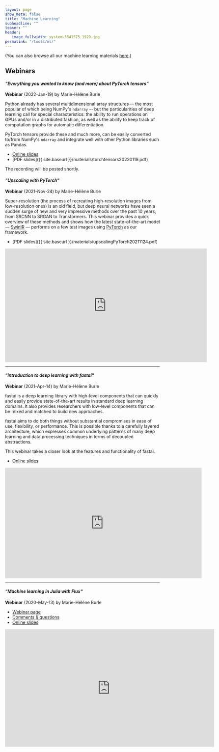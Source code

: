 ```yaml
---
layout: page
show_meta: false
title: "Machine Learning"
subheadline: ""
teaser: ""
header:
   image_fullwidth: system-3541575_1920.jpg
permalink: "/tools/ml/"
---
```


(You can also browse all our machine learning materials <a href="https://westgrid-ml.netlify.app/" target="_blank">here</a>.)

## Webinars

<a name="pytorch-tensors"></a>
#### *"Everything you wanted to know (and more) about PyTorch tensors"*

**Webinar** (2022-Jan-19) by Marie-Hélène Burle

Python already has several multidimensional array structures -- the most popular of which being NumPy's `ndarray` -- but the
particularities of deep learning call for special characteristics: the ability to run operations on GPUs and/or in a
distributed fashion, as well as the ability to keep track of computation graphs for automatic differentiation.

PyTorch tensors provide these and much more, can be easily converted to/from NumPy's `ndarray` and integrate well with
other Python libraries such as Pandas.

* [Online slides](https://westgrid-slides.netlify.app/torchtensors_webinar)
* [PDF slides]({{ site.baseurl }}/materials/torchtensors20220119.pdf)

The recording will be posted shortly.
<!-- <div class="flex-video"> -->
<!-- </div> -->

#### *"Upscaling with PyTorch"*

**Webinar** (2021-Nov-24) by Marie-Hélène Burle

Super-resolution (the process of recreating high-resolution images from low-resolution ones) is an old field, but deep
neural networks have seen a sudden surge of new and very impressive methods over the past 10 years, from SRCNN to SRGAN
to Transformers. This webinar provides a quick overview of these methods and shows how the latest state-of-the-art model
— [SwinIR](https://github.com/jingyunliang/swinir) — performs on a few test images using [PyTorch](https://pytorch.org)
as our framework.

* [PDF slides]({{ site.baseurl }}/materials/upscalingPyTorch20211124.pdf)

<div class="flex-video">
	<iframe width="657" height="370" src="https://www.youtube.com/embed/vtuSFQ_0u0M" title="YouTube video player"
	frameborder="0" allow="accelerometer; autoplay; clipboard-write; encrypted-media; gyroscope; picture-in-picture"
	allowfullscreen></iframe>
</div>

---

<a name="fastai"></a>
#### *"Introduction to deep learning with fastai"*

**Webinar** (2021-Apr-14) by Marie-Hélène Burle

fastai is a deep learning library with high-level components that can quickly and easily provide state-of-the-art
results in standard deep learning domains. It also provides researchers with low-level components that can be mixed and
matched to build new approaches.

fastai aims to do both things without substantial compromises in ease of use, flexibility, or performance. This is
possible thanks to a carefully layered architecture, which expresses common underlying patterns of many deep learning
and data processing techniques in terms of decoupled abstractions.

This webinar takes a closer look at the features and functionality of fastai.

* <a href="https://westgrid-ml.netlify.app/webinars/fastai" target="_blank">Online slides</a>

<div class="flex-video">
	<iframe width="640" height="360" src="https://www.youtube.com/embed/Q3__FzA6XLc" title="YouTube video player"
	frameborder="0" allow="accelerometer; autoplay; clipboard-write; encrypted-media; gyroscope; picture-in-picture"
	allowfullscreen></iframe>
</div>

---

#### *"Machine learning in Julia with Flux"*

**Webinar** (2020-May-13) by Marie-Hélène Burle

* <a href="https://westgrid-ml.netlify.app/webinars/flux.html" target="_blank">Webinar page</a>
* <a href="https://westgrid-ml.netlify.app/webinars/flux.html#headline-4" target="_blank">Comments & questions</a>
* <a href="https://westgrid-webinars.netlify.app/flux#" target="_blank">Online slides</a>

<div class="flex-video">
	<iframe width="681" height="383" src="https://www.youtube.com/embed/9nhVaJSuMF8" frameborder="0"
	allow="accelerometer; autoplay; encrypted-media; gyroscope; picture-in-picture"
	allowfullscreen></iframe>
</div>
